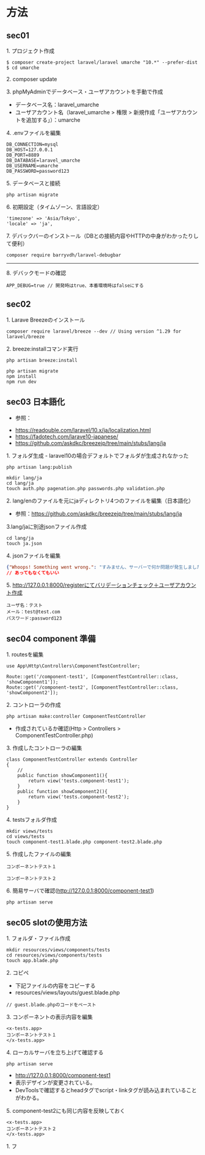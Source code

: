 # 方法

## sec01
1\. プロジェクト作成
```
$ composer create-project laravel/laravel umarche "10.*" --prefer-dist
$ cd umarche
```

2\. composer update

3\. phpMyAdminでデータベース・ユーザアカウントを手動で作成
- データベース名：laravel_umarche
- ユーザアカウント名（laravel_umarche > 権限 > 新規作成「ユーザアカウントを追加する」）：umarche

4\. .envファイルを編集
```env
DB_CONNECTION=mysql
DB_HOST=127.0.0.1
DB_PORT=8889
DB_DATABASE=laravel_umarche
DB_USERNAME=umarche
DB_PASSWORD=password123
```

5\. データベースと接続
```
php artisan migrate
```

6\. 初期設定（タイムゾーン、言語設定）
```php:laravel_api/config/app.php
'timezone' => 'Asia/Tokyo',
'locale' => 'ja',
```

7\. デバックバーのインストール（DBとの接続内容やHTTPの中身がわかったりして便利）
```
composer require barryvdh/laravel-debugbar
```
--- 

8\. デバックモードの確認
```env
APP_DEBUG=true // 開発時はtrue、本番環境時はfalseにする
```

## sec02
1\. Larave Breezeのインストール
```
composer require laravel/breeze --dev // Using version ^1.29 for laravel/breeze
```

2\. breeze:installコマンド実行
```
php artisan breeze:install

php artisan migrate
npm install
npm run dev
```

## sec03 日本語化
- 参照：
* https://readouble.com/laravel/10.x/ja/localization.html
* https://fadotech.com/larave10-japanese/
* https://github.com/askdkc/breezejp/tree/main/stubs/lang/ja

1\. フォルダ生成 - laravel10の場合デフォルトでフォルダが生成されなかった
```
php artisan lang:publish

mkdir lang/ja
cd lang/ja
touch auth.php pagenation.php passwords.php validation.php
```

2\. lang/enのファイルを元にjaディレクトリ4つのファイルを編集（日本語化）
* 参照：https://github.com/askdkc/breezejp/tree/main/stubs/lang/ja

3\.lang/jaに別途jsonファイル作成 
```
cd lang/ja
touch ja.json
```

4\. jsonファイルを編集
```json:lang/ja/ja.json
{"Whoops! Something went wrong.": "すみません、サーバーで何か問題が発生しました。"}
// あってもなくてもいい
```

5\. http://127.0.0.1:8000/registerにてバリデーションチェック＋ユーザアカウント作成
```
ユーザ名：テスト
メール：test@test.com
パスワード:password123
```

## sec04 component 準備
1\. routesを編集
```php:routes/web.php
use App\Http\Controllers\ComponentTestController;

Route::get('/component-test1', [ComponentTestController::class, 'showComponent1']);
Route::get('/component-test2', [ComponentTestController::class, 'showComponent2']);

```
2\. コントローラの作成
```
php artisan make:controller ComponentTestController
```
- 作成されているか確認(Http > Controllers > ComponentTestController.php)

3\. 作成したコントローラの編集
```php:Http/Controllers/ComponentTestController.php
class ComponentTestController extends Controller
{
    //
    public function showComponent1(){
        return view('tests.component-test1');
    }
    public function showComponent2(){
        return view('tests.component-test2');
    }
}
```
4\. testsフォルダ作成
```
mkdir views/tests
cd views/tests
touch component-test1.blade.php component-test2.blade.php 
```
5\. 作成したファイルの編集
```php:views/tests/component-test1.blade.php 
コンポーネントテスト１
```
```php:views/tests/component-test2.blade.php 
コンポーネントテスト２
```

6\. 簡易サーバで確認(http://127.0.0.1:8000/component-test1)
```
php artisan serve
```


## sec05 slotの使用方法
1\. フォルダ・ファイル作成
```
mkdir resources/views/components/tests
cd resources/views/components/tests
touch app.blade.php
```

2\. コピペ
- 下記ファイルの内容をコピーする
- resources/views/layouts/guest.blade.php
```php:resources/views/components/tests
// guest.blade.phpのコードをペースト
```

3\. コンポーネントの表示内容を編集
```php:resources/views/tests/component-test1.blade.php
<x-tests.app>
コンポーネントテスト１
</x-tests.app>
```

4\. ローカルサーバを立ち上げて確認する
```
php artisan serve
```
- http://127.0.0.1:8000/component-test1
- 表示デザインが変更されている。
- DevToolsで確認するとheadタグでscript・linkタグが読み込まれていることがわかる。

5\. component-test2にも同じ内容を反映しておく
```php:resources/views/tests/component-test2.blade.php
<x-tests.app>
コンポーネントテスト２
</x-tests.app>
```

1\. フ
```
```